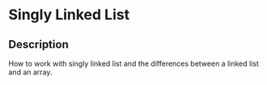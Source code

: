 # Singly Linked List
## Description
How to work with singly linked list and the differences between a linked list and an array.
